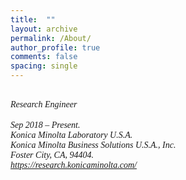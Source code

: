 ```yaml
---
title:  ""
layout: archive
permalink: /About/
author_profile: true
comments: false
spacing: single
---
```


*<br/><span style="font-family:Times New Roman; font-size:1 em;"> Research Engineer </span><br/>
<br/><span style="font-family:Times New Roman; font-size:1 em;"> Sep 2018 – Present.  
Konica Minolta Laboratory U.S.A.  
Konica Minolta Business Solutions U.S.A., Inc.  
Foster City, CA, 94404.  
https://research.konicaminolta.com/</span><br/>*




